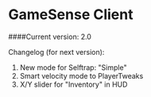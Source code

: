 # GameSense Client

####Current version: 2.0

Changelog (for next version):

1) New mode for Selftrap: "Simple"
2) Smart velocity mode to PlayerTweaks
3) X/Y slider for "Inventory" in HUD
